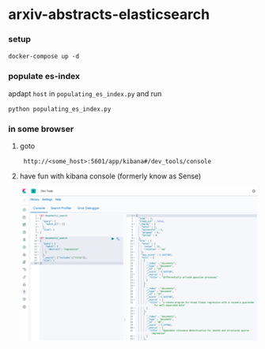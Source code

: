 # arxiv-abstracts-elasticsearch

### setup
    docker-compose up -d
    
### populate es-index
apdapt `host` in `populating_es_index.py` and run  

    python populating_es_index.py

### in some browser
1. goto

        http://<some_host>:5601/app/kibana#/dev_tools/console 

2. have fun with kibana console (formerly know as Sense)
    
    ![sample](images/sample_kibana_console.png)